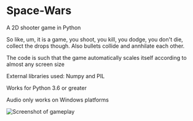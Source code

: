 # Space-Wars
A 2D shooter game in Python

So like, um, it is a game, you shoot, you kill, you dodge, you don't die, collect the drops though. 
Also bullets collide and annhilate each other.

The code is such that the game automatically scales itself according to almost any screen size

External libraries used: Numpy and PIL

Works for Python 3.6 or greater

Audio only works on Windows platforms

![Screenshot of gameplay](https://imgur.com/MuFHMJm.png)
